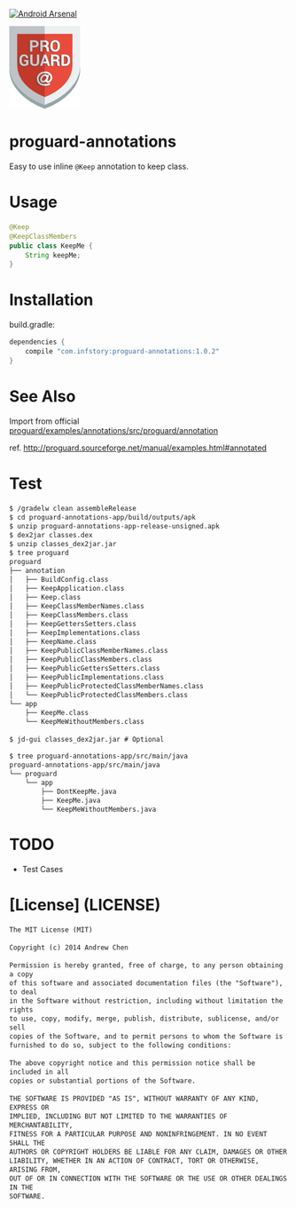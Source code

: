 [![Android Arsenal](https://img.shields.io/badge/Android%20Arsenal-proguard--annotations-brightgreen.svg?style=flat)](http://android-arsenal.com/details/1/1833)

[![proguard](art/proguard.png)](art/proguard.png)

proguard-annotations
====================

Easy to use inline `@Keep` annotation to keep class.

Usage
=====

```java
@Keep
@KeepClassMembers
public class KeepMe {
    String keepMe;
}
```

Installation
============

build.gradle:

```gradle
dependencies {
    compile "com.infstory:proguard-annotations:1.0.2"
}
```

See Also
========

Import from official [proguard/examples/annotations/src/proguard/annotation](https://github.com/facebook/proguard/tree/master/examples/annotations/src/proguard/annotation)

ref. http://proguard.sourceforge.net/manual/examples.html#annotated

Test
====

```
$ /gradelw clean assembleRelease
$ cd proguard-annotations-app/build/outputs/apk
$ unzip proguard-annotations-app-release-unsigned.apk
$ dex2jar classes.dex
$ unzip classes_dex2jar.jar
$ tree proguard
proguard
├── annotation
│   ├── BuildConfig.class
│   ├── KeepApplication.class
│   ├── Keep.class
│   ├── KeepClassMemberNames.class
│   ├── KeepClassMembers.class
│   ├── KeepGettersSetters.class
│   ├── KeepImplementations.class
│   ├── KeepName.class
│   ├── KeepPublicClassMemberNames.class
│   ├── KeepPublicClassMembers.class
│   ├── KeepPublicGettersSetters.class
│   ├── KeepPublicImplementations.class
│   ├── KeepPublicProtectedClassMemberNames.class
│   └── KeepPublicProtectedClassMembers.class
└── app
    ├── KeepMe.class
    └── KeepMeWithoutMembers.class

$ jd-gui classes_dex2jar.jar # Optional
```

```
$ tree proguard-annotations-app/src/main/java
proguard-annotations-app/src/main/java
└── proguard
    └── app
        ├── DontKeepMe.java
        ├── KeepMe.java
        └── KeepMeWithoutMembers.java
```

TODO
====

* Test Cases

[License] (LICENSE)
===================

```
The MIT License (MIT)

Copyright (c) 2014 Andrew Chen

Permission is hereby granted, free of charge, to any person obtaining a copy
of this software and associated documentation files (the "Software"), to deal
in the Software without restriction, including without limitation the rights
to use, copy, modify, merge, publish, distribute, sublicense, and/or sell
copies of the Software, and to permit persons to whom the Software is
furnished to do so, subject to the following conditions:

The above copyright notice and this permission notice shall be included in all
copies or substantial portions of the Software.

THE SOFTWARE IS PROVIDED "AS IS", WITHOUT WARRANTY OF ANY KIND, EXPRESS OR
IMPLIED, INCLUDING BUT NOT LIMITED TO THE WARRANTIES OF MERCHANTABILITY,
FITNESS FOR A PARTICULAR PURPOSE AND NONINFRINGEMENT. IN NO EVENT SHALL THE
AUTHORS OR COPYRIGHT HOLDERS BE LIABLE FOR ANY CLAIM, DAMAGES OR OTHER
LIABILITY, WHETHER IN AN ACTION OF CONTRACT, TORT OR OTHERWISE, ARISING FROM,
OUT OF OR IN CONNECTION WITH THE SOFTWARE OR THE USE OR OTHER DEALINGS IN THE
SOFTWARE.
```
